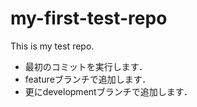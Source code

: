 # my-first-test-repo

This is my test repo.

- 最初のコミットを実行します．
- featureブランチで追加します．
- 更にdevelopmentブランチで追加します．

